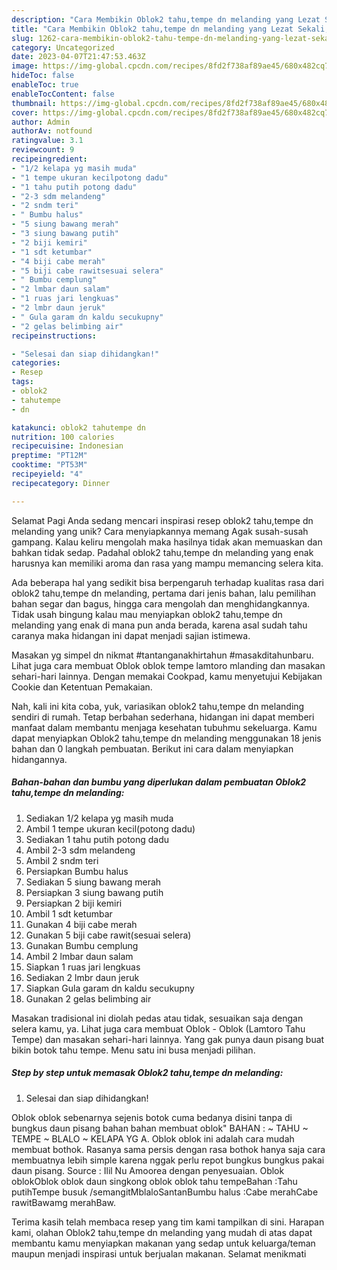 ```yaml
---
description: "Cara Membikin Oblok2 tahu,tempe dn melanding yang Lezat Sekali, Mengugah Selera"
title: "Cara Membikin Oblok2 tahu,tempe dn melanding yang Lezat Sekali, Mengugah Selera"
slug: 1262-cara-membikin-oblok2-tahu-tempe-dn-melanding-yang-lezat-sekali-mengugah-selera
category: Uncategorized
date: 2023-04-07T21:47:53.463Z
image: https://img-global.cpcdn.com/recipes/8fd2f738af89ae45/680x482cq70/oblok2-tahutempe-dn-melanding-foto-resep-utama.jpg
hideToc: false
enableToc: true
enableTocContent: false
thumbnail: https://img-global.cpcdn.com/recipes/8fd2f738af89ae45/680x482cq70/oblok2-tahutempe-dn-melanding-foto-resep-utama.jpg
cover: https://img-global.cpcdn.com/recipes/8fd2f738af89ae45/680x482cq70/oblok2-tahutempe-dn-melanding-foto-resep-utama.jpg
author: Admin
authorAv: notfound
ratingvalue: 3.1
reviewcount: 9
recipeingredient:
- "1/2 kelapa yg masih muda"
- "1 tempe ukuran kecilpotong dadu"
- "1 tahu putih potong dadu"
- "2-3 sdm melandeng"
- "2 sndm teri"
- " Bumbu halus"
- "5 siung bawang merah"
- "3 siung bawang putih"
- "2 biji kemiri"
- "1 sdt ketumbar"
- "4 biji cabe merah"
- "5 biji cabe rawitsesuai selera"
- " Bumbu cemplung"
- "2 lmbar daun salam"
- "1 ruas jari lengkuas"
- "2 lmbr daun jeruk"
- " Gula garam dn kaldu secukupny"
- "2 gelas belimbing air"
recipeinstructions:

- "Selesai dan siap dihidangkan!"
categories:
- Resep
tags:
- oblok2
- tahutempe
- dn

katakunci: oblok2 tahutempe dn 
nutrition: 100 calories
recipecuisine: Indonesian
preptime: "PT12M"
cooktime: "PT53M"
recipeyield: "4"
recipecategory: Dinner

---
```



Selamat Pagi Anda sedang mencari inspirasi resep oblok2 tahu,tempe dn melanding yang unik? Cara menyiapkannya memang Agak susah-susah gampang. Kalau keliru mengolah maka hasilnya tidak akan memuaskan dan bahkan tidak sedap. Padahal oblok2 tahu,tempe dn melanding yang enak harusnya kan memiliki aroma dan rasa yang mampu memancing selera kita.


Ada beberapa hal yang sedikit bisa berpengaruh terhadap kualitas rasa dari oblok2 tahu,tempe dn melanding, pertama dari jenis bahan, lalu pemilihan bahan segar dan bagus, hingga cara mengolah dan menghidangkannya. Tidak usah bingung kalau mau menyiapkan oblok2 tahu,tempe dn melanding yang enak di mana pun anda berada, karena asal sudah tahu caranya maka hidangan ini dapat menjadi sajian istimewa.

Masakan yg simpel dn nikmat #tantanganakhirtahun #masakditahunbaru. Lihat juga cara membuat Oblok oblok tempe lamtoro mlanding dan masakan sehari-hari lainnya. Dengan memakai Cookpad, kamu menyetujui Kebijakan Cookie dan Ketentuan Pemakaian.


Nah, kali ini kita coba, yuk, variasikan oblok2 tahu,tempe dn melanding sendiri di rumah. Tetap berbahan sederhana, hidangan ini dapat memberi manfaat dalam membantu menjaga kesehatan tubuhmu sekeluarga. Kamu dapat menyiapkan Oblok2 tahu,tempe dn melanding menggunakan 18 jenis bahan dan 0 langkah pembuatan. Berikut ini cara dalam menyiapkan hidangannya.

<!--inarticleads1-->

##### Bahan-bahan dan bumbu yang diperlukan dalam pembuatan Oblok2 tahu,tempe dn melanding:

1. Sediakan 1/2 kelapa yg masih muda
1. Ambil 1 tempe ukuran kecil(potong dadu)
1. Sediakan 1 tahu putih potong dadu
1. Ambil 2-3 sdm melandeng
1. Ambil 2 sndm teri
1. Persiapkan  Bumbu halus
1. Sediakan 5 siung bawang merah
1. Persiapkan 3 siung bawang putih
1. Persiapkan 2 biji kemiri
1. Ambil 1 sdt ketumbar
1. Gunakan 4 biji cabe merah
1. Gunakan 5 biji cabe rawit(sesuai selera)
1. Gunakan  Bumbu cemplung
1. Ambil 2 lmbar daun salam
1. Siapkan 1 ruas jari lengkuas
1. Sediakan 2 lmbr daun jeruk
1. Siapkan  Gula garam dn kaldu secukupny
1. Gunakan 2 gelas belimbing air


Masakan tradisional ini diolah pedas atau tidak, sesuaikan saja dengan selera kamu, ya. Lihat juga cara membuat Oblok - Oblok (Lamtoro Tahu Tempe) dan masakan sehari-hari lainnya. Yang gak punya daun pisang buat bikin botok tahu tempe. Menu satu ini busa menjadi pilihan. 

<!--inarticleads2-->

##### Step by step untuk memasak Oblok2 tahu,tempe dn melanding:


1. Selesai dan siap dihidangkan!

Oblok oblok sebenarnya sejenis botok cuma bedanya disini tanpa di bungkus daun pisang bahan bahan membuat oblok&#34; BAHAN : ~ TAHU ~ TEMPE ~ BLALO ~ KELAPA YG A. Oblok oblok ini adalah cara mudah membuat bothok. Rasanya sama persis dengan rasa bothok hanya saja cara membuatnya lebih simple karena nggak perlu repot bungkus bungkus pakai daun pisang. Source : Ilil Nu Amoorea dengan penyesuaian. Oblok oblokOblok oblok daun singkong oblok oblok tahu tempeBahan :Tahu putihTempe busuk /semangitMblaloSantanBumbu halus :Cabe merahCabe rawitBawamg merahBaw. 

Terima kasih telah membaca resep yang tim kami tampilkan di sini. Harapan kami, olahan Oblok2 tahu,tempe dn melanding yang mudah di atas dapat membantu kamu menyiapkan makanan yang sedap untuk keluarga/teman maupun menjadi inspirasi untuk berjualan makanan. Selamat menikmati
